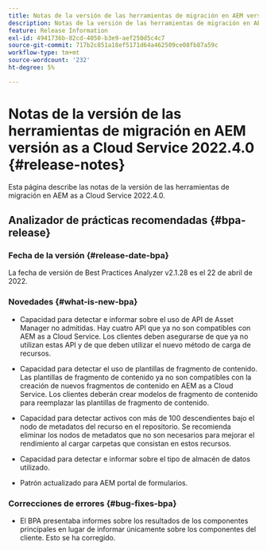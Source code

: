 ```yaml
---
title: Notas de la versión de las herramientas de migración en AEM versión as a Cloud Service 2022.4.0
description: Notas de la versión de las herramientas de migración en AEM versión as a Cloud Service 2022.4.0
feature: Release Information
exl-id: 4941736b-82cd-4050-b3e9-aef250d5c4c7
source-git-commit: 717b2c851a18ef5171d64a462509ce08fb87a59c
workflow-type: tm+mt
source-wordcount: '232'
ht-degree: 5%

---
```


# Notas de la versión de las herramientas de migración en AEM versión as a Cloud Service 2022.4.0 {#release-notes}

Esta página describe las notas de la versión de las herramientas de migración en AEM as a Cloud Service 2022.4.0.

## Analizador de prácticas recomendadas {#bpa-release}

### Fecha de la versión {#release-date-bpa}

La fecha de versión de Best Practices Analyzer v2.1.28 es el 22 de abril de 2022.

### Novedades {#what-is-new-bpa}

* Capacidad para detectar e informar sobre el uso de API de Asset Manager no admitidas. Hay cuatro API que ya no son compatibles con AEM as a Cloud Service. Los clientes deben asegurarse de que ya no utilizan estas API y de que deben utilizar el nuevo método de carga de recursos.

* Capacidad para detectar el uso de plantillas de fragmento de contenido. Las plantillas de fragmento de contenido ya no son compatibles con la creación de nuevos fragmentos de contenido en AEM as a Cloud Service. Los clientes deberán crear modelos de fragmento de contenido para reemplazar las plantillas de fragmento de contenido.

* Capacidad para detectar activos con más de 100 descendientes bajo el nodo de metadatos del recurso en el repositorio. Se recomienda eliminar los nodos de metadatos que no son necesarios para mejorar el rendimiento al cargar carpetas que consistan en estos recursos.

* Capacidad para detectar e informar sobre el tipo de almacén de datos utilizado.

* Patrón actualizado para AEM portal de formularios.

### Correcciones de errores {#bug-fixes-bpa}

* El BPA presentaba informes sobre los resultados de los componentes principales en lugar de informar únicamente sobre los componentes del cliente. Esto se ha corregido.
